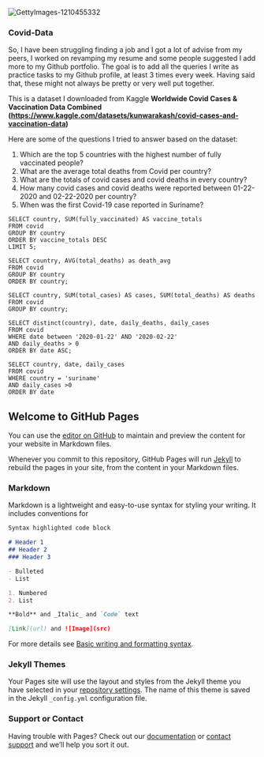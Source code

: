 ![GettyImages-1210455332](https://user-images.githubusercontent.com/109621999/184076374-8a61675b-969b-4ce7-8578-f41123e87bfc.jpeg)


### Covid-Data

So, I have been struggling finding a job and I got a lot of advise from my peers, I worked on revamping my resume and some people suggested I add more to my Github portfolio. 
The goal is to add all the queries I write as practice tasks to my Github profile, at least 3 times every week. Having said that, these might not always be pretty or very well put together.

This is a dataset I downloaded from Kaggle **Worldwide Covid Cases & Vaccination Data Combined (https://www.kaggle.com/datasets/kunwarakash/covid-cases-and-vaccination-data)**

Here are some of the questions I tried to answer based on the dataset:
1. Which are the top 5 countries with the highest number of fully vaccinated people?
2. What are the average total deaths from Covid per country?
3. What are the totals of covid cases and covid deaths in every country?
4. How many covid cases and covid deaths were reported between 01-22-2020 and 02-22-2020 per country?
5. When was the first Covid-19 case reported in Suriname?   


``` 
SELECT country, SUM(fully_vaccinated) AS vaccine_totals
FROM covid
GROUP BY country
ORDER BY vaccine_totals DESC
LIMIT 5;
```

```
SELECT country, AVG(total_deaths) as death_avg
FROM covid
GROUP BY country
ORDER BY country;
```

```
SELECT country, SUM(total_cases) AS cases, SUM(total_deaths) AS deaths
FROM covid
GROUP BY country;
```

```
SELECT distinct(country), date, daily_deaths, daily_cases
FROM covid
WHERE date between '2020-01-22' AND '2020-02-22'
AND daily_deaths > 0
ORDER BY date ASC;
```
```
SELECT country, date, daily_cases
FROM covid
WHERE country = 'suriname'
AND daily_cases >0 
ORDER BY date
```

## Welcome to GitHub Pages

You can use the [editor on GitHub](https://github.com/VarshniR/Covid-Data/edit/main/README.md) to maintain and preview the content for your website in Markdown files.

Whenever you commit to this repository, GitHub Pages will run [Jekyll](https://jekyllrb.com/) to rebuild the pages in your site, from the content in your Markdown files.

### Markdown

Markdown is a lightweight and easy-to-use syntax for styling your writing. It includes conventions for

```markdown
Syntax highlighted code block

# Header 1
## Header 2
### Header 3

- Bulleted
- List

1. Numbered
2. List

**Bold** and _Italic_ and `Code` text

[Link](url) and ![Image](src)
```

For more details see [Basic writing and formatting syntax](https://docs.github.com/en/github/writing-on-github/getting-started-with-writing-and-formatting-on-github/basic-writing-and-formatting-syntax).

### Jekyll Themes

Your Pages site will use the layout and styles from the Jekyll theme you have selected in your [repository settings](https://github.com/VarshniR/Covid-Data/settings/pages). The name of this theme is saved in the Jekyll `_config.yml` configuration file.

### Support or Contact

Having trouble with Pages? Check out our [documentation](https://docs.github.com/categories/github-pages-basics/) or [contact support](https://support.github.com/contact) and we’ll help you sort it out.
